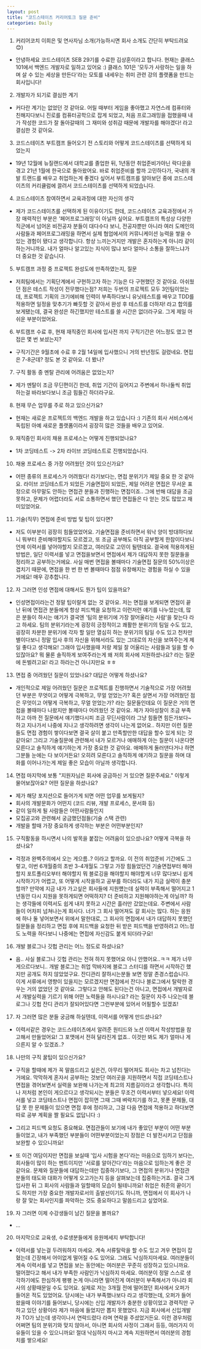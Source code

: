 ```yaml
---
layout: post
title: "코드스테이츠 커리어토크 질문 준비"
categories: Daily
---
```



1. 커리어코치 이희은 및 연사자님 소개(가능하시면 회사 소개도 간단히 부탁드려요😊)
- 안녕하세요 코드스테이츠 SEB 29기를 수료한 김상훈이라고 합니다. 현재는 클래스101에서 백엔드 개발자로 일하고 있어요 :)
클래스 101은 '모두가 사랑하는 일을 하며 살 수 있는 세상을 만든다'라는 모토를 내세우는 취미 관련 강의 플랫폼을 만드는 회사입니다!

  

2. 개발자가 되기로 결심한 계기
- 커다란 계기는 없었던 것 같아요. 어릴 때부터 게임을 좋아했고 자연스레 컴퓨터와 친해지다보니 진로를 컴퓨터공학으로 잡게 되었고,
처음 프로그래밍을 접했을때 내가 작성한 코드가 잘 돌아갈때의 그 재미와 성취감 때문에 개발자를 해야겠다! 라고 결심한 것 같아요.

  

3. 코드스테이츠 부트캠프 들어오기 전 스토리와 어떻게 코드스테이츠를 선택하게 되었는지
- 19년 12월에 뉴질랜드에서 대학교를 졸업한 뒤, 1년동안 취업준비가아닌 락다운을 겪고 21년 1월에 한국으로 돌아왔어요.
바로 취업준비를 할까 고민하다가, 국내의 개발 트랜드를 배우고 취업하는게 좋겠다 싶어서 부트캠프를 알아보던 중에 코드스테이츠의 커리큘럼에 끌려서
코드스테이츠를 선택하게 되었습니다.

  

4. 코드스테이츠 참여하면서 교육과정에 대한 자신의 생각
- 제가 코드스테이츠를 선택하게 된 이유이기도 한데, 코드스테이츠 교육과정에서 가장 매력적인 부분은 '페어프로그래밍'이 아닐까 싶어요.
부트캠프의 특성상 다양한 직군에서 넘어온 비전공자 분들이 대다수다 보니, 전공자뿐만 아니라 여러 도메인의 사람들과 페어프로그래밍을 하면서
실제 협업에서의 커뮤니케이션 능력을 쌓을 수 있는 경험이 됐다고 생각합니다. 항상 느끼는거지만 개발은 혼자하는게 아니라 같이하는거니까요.
내가 얼마나 알고있는 지식이 많냐 보다 얼마나 소통을 잘하느냐가 더 중요한 것 같습니다.

  

5. 부트캠프 과정 중 프로젝트 완성도에 만족하였는지, 질문
- 저희팀에서는 기획단계에서 구현하고자 하는 기능은 다 구현했던 것 같아요. 아쉬웠던 점은 테스트 작성이 전무했다는점?
저희는 두번의 프로젝트 모두 3인팀이었는데, 프로젝트 기획의 크기에비해 인력이 부족하다보니 유닛테스트를 배우고 TDD를 적용하면
일정을 맞추기가 빠듯할 것 같아서 완성 후 테스트를 더하자! 라고 합의를 보게됐는데, 결국 완성은 하긴했지만 테스트를 쓸 시간은 없더라구요.
그게 제일 아쉬운 부분이었어요.

  

6. 부트캠프 수료 후, 현재 재직중인 회사에 입사전 까지 구직기간은 어느정도 였고 면접은 몇 번 보셨는지?
- 구직기간은 9월초에 수료 후 2월 14일에 입사했으니 거의 반년정도 걸렸네요. 면접은 7-8군데? 정도 본 것 같아요. 더 봤나?

  

7. 구직 활동 중 멘탈 관리에 어려움은 없었는지?
- 제가 멘탈이 조금 무딘편이긴 한데, 취업 기간이 길어지고 주변에서 하나둘씩 취업하는걸 바라보다보니
조금 힘들긴 하더라구요.

  

8. 현재 무슨 업무를 주로 하고 있으신가요?
- 현재는 새로운 프로젝트의 백엔드 개발을 하고 있습니다 :) 기존의 회사 서비스에서 독립된 아예 새로운 플랫폼이라서 굉장히 많은 것들을 배우고 있어요.

  

9. 재직중인 회사의 채용 프로세스는 어떻게 진행되었나요?
- 1차 코딩테스트 -> 2차 라이브 코딩테스트로 진행되었습니다.

  

10. 채용 프로세스 중 가장 어려웠던 것이 있으신가요?
- 어떤 종류의 프로세스가 어려웠다! 라기보다는, 면접 분위기가 제일 중요 한 것 같아요.
라이브 코딩테스트가 되었든 기술면접이 되었든, 제일 어려운 면접은 무서운 표정으로 아무말도 안하는 면접관 분들과 진행하는 면접이죠..
그에 반해 대답을 조금 못하고, 문제가 어렵더라도 서로 소통하면서 했던 면접들은 다 얻는 것도 많았고 재미있었어요.

  

11. 기술(직무) 면접에 준비 방법 및 팁이 있다면?
- 저도 이부분이 굉장히 힘들었었어요. 기술면접을 준비하면서 워낙 양이 방대하다보니 뭐부터 준비해야할지도 모르겠고,
또 조금 공부해도 아직 공부할게 한참이다보니 언제 이력서를 넣어야할지 모르겠고, 여러모로 고민이 될텐데요.
결국에 적용하게된 방법은, 일단 이력서를 넣고 면접을보면서 면접에서 제가 대답하지 못한 질문들을 정리하고 공부하는거에요.
사실 매번 면접을 볼때마다 기술면접 질문의 50%이상은 겹치기 때문에, 면접을 한 번 한 번 볼때마다 점점 유창해지는 경험을 하실 수 있을거에요!
매우 강추합니다.

  

12. 자 그러면 인성 면접에 대해서도 뭔가 팁이 있을까요?
- 인성면접이라는건 정말 팁이랄게 없는 것 같아요. 
저는 면접을 보게되면 면접이 끝난 뒤에 면접관 분들에게 항상 피드백을 요청하고 이런저런 얘기를 나누었는데,
많은 분들이 하시는 얘기가 결국엔 '팀의 분위기에 가장 잘어울리는 사람'을 찾는다 라고 하세요.
팀의 분위기라는게 굉장히 긍정적이고 쾌활한 분위기의 팀일 수도 있고, 굉장히 차분한 분위기에 각자 할 일만 열심히 하는 분위기의 팀일 수도 있고
천차만별이다보니 정말 입사 후의 자신을 위해서라도 있는 그대로의 자신을 보여주는게 제일 좋다고 생각해요!
그래야 입사했을때 저랑 제일 잘 어울리는 사람들과 일을 할 수 있잖아요?
뭐 물론 솔직하게 보여주라는게 왜 저희 회사에 지원하셨나요? 라는 질문에 돈벌려고요! 라고 하라는건 아니지만요 ㅎㅎ

  

13. 면접 중 어려웠던 질문이 있었나요? 대답은 어떻게 하셨나요?
- 개인적으로 제일 어려웠던 질문은 프로젝트를 진행하면서 기술적으로 가장 어려웠던 부분은 무엇이고 어떻게 극복하고, 무얼 얻었는가?
혹은 살면서 가장 어려웠던 점은 무엇이고 어떻게 극복하고, 무얼 얻었는가?
라는 질문들인데요 이 질문은 거의 면접을 볼때마다 나왔지만 볼때마다 어려웠던 것 같아요.
제가 자아성찰이 조금 부족하고 아까 전 질문에서 얘기했다시피 조금 무딘사람이라 그냥 힘들면 힘든가보다~ 하고 지나가서
나중에 지나고 생각하려면 생각이 나는게 없어요..
하지만 이런 질문들도 면접 경험이 쌓이다보면 결국 살이 붙고 만족할만한 대답을 할수 있게 되는 것 같아요!
그리고 기술질문에 관련해서 내가 모르거나 애매하게 아는 질문이 나온다면 모른다고 솔직하게 얘기하는게 가장 중요한 것 같아요.
애매하게 둘러댄다거나 하면 그분들 눈에는 다 보이거든요! 오히려 모른다고 솔직하게 얘기하고 질문을 하며 대화를 이어나가는게 제일 좋은 모습이 아닐까 생각합니다.

  

14. 면접 마지막에 보통 "지원자님은 회사에 궁금하신 거 있으면 질문주세요." 이렇게 물어보잖아요? 어떤 질문을 하셨나요?
- 제가 해당 포지션으로 들어가게 되면 어떤 업무를 보게될지?
- 회사의 개발문화가 어떤지 (코드 리뷰, 개발 프로세스, 문서화 등)
- 같이 일하게 될 사람들은 어떤사람들인지
- 모집공고와 관련해서 궁금했던점들(기술 스택 관련)
- 개발을 할때 가장 중요하게 생각하는 부분은 어떤부분인지?

  

15. 구직활동을 하시면서 나의 발목을 붙잡는 어려움이 있으셨나요? 어떻게 극복을 하셨나요?
- 걱정과 완벽주의에서 오는 게으름..? 이라고 할까요. 이 전의 취업준비 기간에도 그렇고, 이번 6개월중의 초반 3-4개월도 그렇고 가장 힘들었던건
기술면접부터 해야할지 포트폴리오부터 해야할지 뭐 블로깅을 해야할지 해야할게 너무 많다보니 쉽게 시작하기가 어렵고, 또 어떻게 시작을하고 공부를 하더라도
내가 지금 실력이 충분할까? 만약에 지금 내가 가고싶은 회사들에 지원헀는데 실력이 부족해서 떨어지고 1년동안 다시 지원을 못하게되면 어떡하지? 더 준비하고
지원해야하는게 아닐까? 하는 생각들에 이력서도 쉽게 내지 못하고 시간은 흘러만 갔었는데요. 주변에서 사람들이 어차피 넘쳐나는게 회사다. 
너가 그 회사 떨어져도 갈 회사는 많다. 하는 응원에 하나 둘 넣어보면서 위에서 말한대로, 그 회사의 면접에서 내가 대답하지 못했던 질문들을 정리하고
면접 후에 피드백을 요청한 뒤 받은 피드백을 반영하려고 어느정도 노력을 하다보니 나중에는 면접에 자신감도 붙게 되더라구요!

  

16. 개발 블로그나 깃헙 관리는 어느 정도로 하셨나요?
- 음.. 사실 블로그나 깃헙 관리는 전혀 하지 못했어요 아니 안했어요..ㅋㅋ 제가 너무 게으르다보니..
개발 블로그는 취업 막바지에 블로그 스터디를 하면서 시작하긴 했지만 공개도 하지 않았었구요.
잔디관리 잘하시는분들 보면 정말 존경스럽습니다. 이게 서류에서 영향이 있을지는 모르겠지만 면접에서 잔디나 블로그에서 탈락한 경우는 거의 없었던 것 같아요.
그렇다고 안해도 된다는건 아니고, 면접에서 개발자로서 개발실력을 기르기 위해 어떤 노력들을 하시나요? 라는 질문이 자주 나오는데
블로그나 깃헙 잔디 관리가 잘되어있다면 그런부분에 있어서 어필할수 있겠죠!

  

17. 자 그러면 많은 분들 궁금해 하실텐데, 이력서를 어떻게 만드셨나요?
- 이력서같은 경우는 코드스테이츠에서 알려준 원티드와 노션 이력서 작성방법을 참고해서 만들었어요!
그 포맷에서 전혀 달라진게 없죠.. 이것만 봐도 제가 얼마나 게으른지 알 수 있겠죠..?

  

18. 나만의 구직 꿀팁이 있으신가요?
- 구직을 할때에 제가 꼭 말씀드리고 싶은건, 아무리 떨어져도 회사는 차고 넘친다는거에요.
막막하게 혼자서 공부하는 것보단 여러곳을 지원하면서 직접 코딩테스트나 면접을 겪어보면서 실력을 보완해 나가는게 최고의 지름길이라고 생각합니다.
특히나 저처럼 본인이 게으르다고 생각되시는 분들은 무조건 이력서부터 넣으세요!
이력서를 넣고 코딩테스트나 면접이 잡히면 그때 그때 벼락치기를 하고, 못푼 문제들, 대답 못 한 문제들이 있으면 면접 후에 정리하고, 
그걸 다음 면접에 적용하고 하다보면 따로 공부 계획을 짤 필요도 없답니다 :)

- 그리고 피드백 요청도 중요해요. 면접관들이 보기에 내가 좋았던 부분이 어떤 부분들이었고, 내가 부족했던 부분들이 어떤부분이었는지
장점은 더 발전시키고 단점을 보완할 수 있으니까요!

- 또 이건 여담이지만 면접을 보실때 '입사 시험을 본다'라는 마음으로 임하기 보다는, 회사들이 많이 하는 멘트이지만 '서로를 알아간다'라는 마음으로 임하는게 좋은 것 같아요.
문제와 질문들에 대답하는데만 집중하기보다, 그 면접의 분위기나 면접관 분들의 태도와 대화가 어떻게 오고가는지 등을 살펴보는데 집중하는거죠. 
결국 그게 입사한 뒤 그 회사의 사람들과 일할때의 모습이 될테니까요! 취업은 취준의 끝이기도 하지만 가장 중요한 개발자로서의 출발선이기도 하니까,
면접에서 이 회사가 나랑 잘 맞는 회사인지를 파악하는 것도 중요하다고 말씀드리고 싶었어요.

  

19. 자 그러면 이제 수강생들이 남긴 질문을 볼까요?
- ...

  

20. 마지막으로 교육생, 수료생분들에게 응원메세지 부탁합니다!
- 이력서를 넣는걸 두려워하지 마세요. 계속 서류탈락을 할 수도 있고 겨우 면접이 잡혔는데 긴장해서 어이없게 떨어질 수도 있어요.
그래도 낙심하지마세요. 여러분들이 계속 이력서를 넣고 면접을 보는 동안에는 여러분은 꾸준히 성장하고 있으니까요. 떨어졌다고 해서
내가 부족한 사람인가 낙심하지 마세요. 여러분이 정말 스스로 생각하기에도 한심하게 팽팽 논게 아니라면 떨어진게 여러분이 부족해서가 아니라
회사의 상황때문일 수도 있어요. 실제로 저는 3개월 전에 떨어졌던 회사에서 오퍼가 들어온 적도 있었어요. 당시에는 내가 부족했나보다 라고 생각했는데,
오퍼가 들어왔을때 이야기를 들어보니, 당시에는 신입 개발자가 충분한 상황이었고 경력직만 구하고 있던 상황이라 제가 마음에 들었지만 뽑지 못했었다.
지금 회사에서 신입개발자 TO가 났는데 생각이나서 연락드렸다 라며 연락을 주셨었거든요. 이런 경우처럼 어쩌면 팀의 분위기와 맞지 않아서,
아니면 회사의 사정이 그래서 등등, 여러가지 이유들이 있을 수 있으니까요! 절대 낙심하지 마시고 계속 지원하면서 여러분의 경험치를 쌓으세요!

